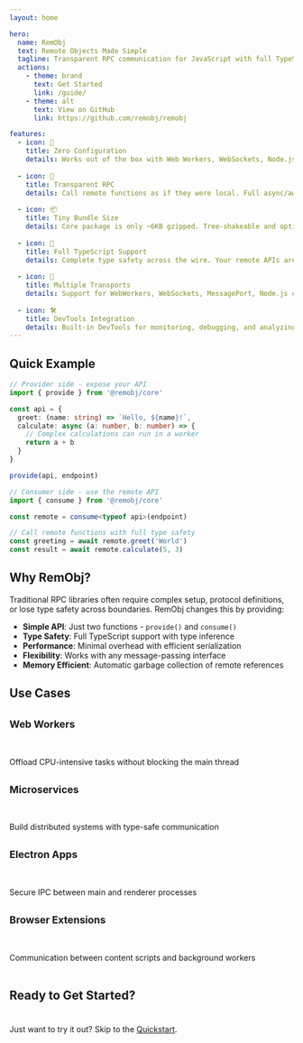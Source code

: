 ```yaml
---
layout: home

hero:
  name: RemObj
  text: Remote Objects Made Simple
  tagline: Transparent RPC communication for JavaScript with full TypeScript support
  actions:
    - theme: brand
      text: Get Started
      link: /guide/
    - theme: alt
      text: View on GitHub
      link: https://github.com/remobj/remobj

features:
  - icon: 🚀
    title: Zero Configuration
    details: Works out of the box with Web Workers, WebSockets, Node.js child processes and more. No complex setup required.
  
  - icon: 🔄
    title: Transparent RPC
    details: Call remote functions as if they were local. Full async/await support with automatic serialization.
  
  - icon: 📦
    title: Tiny Bundle Size
    details: Core package is only ~6KB gzipped. Tree-shakeable and optimized for production.
  
  - icon: 🎯
    title: Full TypeScript Support
    details: Complete type safety across the wire. Your remote APIs are fully typed with IntelliSense support.
  
  - icon: 🔌
    title: Multiple Transports
    details: Support for WebWorkers, WebSockets, MessagePort, Node.js child processes, and custom endpoints.
  
  - icon: 🛠️
    title: DevTools Integration
    details: Built-in DevTools for monitoring, debugging, and analyzing RPC communication in real-time.
---
```


## Quick Example

```typescript
// Provider side - expose your API
import { provide } from '@remobj/core'

const api = {
  greet: (name: string) => `Hello, ${name}!`,
  calculate: async (a: number, b: number) => {
    // Complex calculations can run in a worker
    return a + b
  }
}

provide(api, endpoint)
```

```typescript
// Consumer side - use the remote API
import { consume } from '@remobj/core'

const remote = consume<typeof api>(endpoint)

// Call remote functions with full type safety
const greeting = await remote.greet('World')
const result = await remote.calculate(5, 3)
```

## Why RemObj?

Traditional RPC libraries often require complex setup, protocol definitions, or lose type safety across boundaries. RemObj changes this by providing:

- **Simple API**: Just two functions - `provide()` and `consume()`
- **Type Safety**: Full TypeScript support with type inference
- **Performance**: Minimal overhead with efficient serialization
- **Flexibility**: Works with any message-passing interface
- **Memory Efficient**: Automatic garbage collection of remote references

## Use Cases

<div class="use-cases">

### Web Workers
Offload CPU-intensive tasks without blocking the main thread

### Microservices
Build distributed systems with type-safe communication

### Electron Apps
Secure IPC between main and renderer processes

### Browser Extensions
Communication between content scripts and background workers

</div>

## Ready to Get Started?

<div class="tip custom-block" style="padding-top: 8px">

Just want to try it out? Skip to the [Quickstart](./guide/).

</div>

<style>
.use-cases {
  display: grid;
  grid-template-columns: repeat(auto-fit, minmax(250px, 1fr));
  gap: 1rem;
  margin: 2rem 0;
}

.use-cases h3 {
  margin-top: 0;
  font-size: 1.1rem;
}
</style>